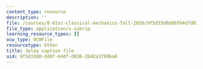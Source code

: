 ```yaml
---
content_type: resource
description: ''
file: /courses/8-01sc-classical-mechanics-fall-2016/9f5d33d0dd0f64dfd0362b42a37806a6_flwYlUfw4WU.srt
file_type: application/x-subrip
learning_resource_types: []
ocw_type: OCWFile
resourcetype: Other
title: 3play caption file
uid: 9f5d33d0-dd0f-64df-d036-2b42a37806a6
---
```

